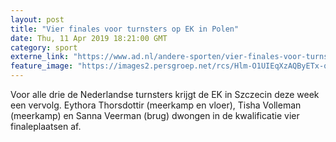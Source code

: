```yaml
---
layout: post
title: "Vier finales voor turnsters op EK in Polen"
date: Thu, 11 Apr 2019 18:21:00 GMT
category: sport
externe_link: "https://www.ad.nl/andere-sporten/vier-finales-voor-turnsters-op-ek-in-polen~a521cb92/"
feature_image: "https://images2.persgroep.net/rcs/Hlm-O1UIEqXzAQByETx-qNJX44E/diocontent/113084831/_fitwidth/400/?appId=21791a8992982cd8da851550a453bd7f&quality=0.7"
---
```


Voor alle drie de Nederlandse turnsters krijgt de EK in Szczecin deze week een vervolg. Eythora Thorsdottir (meerkamp en vloer), Tisha Volleman (meerkamp) en Sanna Veerman (brug) dwongen in de kwalificatie vier finaleplaatsen af.
